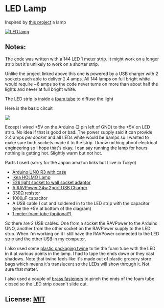 # LED Lamp

Inspired by [this project](http://www.eerkmans.nl/pacman-lamp-with-arduino/) a lamp

[![LED lamp](http://img.youtube.com/vi/5vNteZiAiWw/0.jpg)](http://www.youtube.com/watch?v=5vNteZiAiWw "LED Lamp")

## Notes:

The code was written with a 144 LED 1 meter strip. It might work on a longer strip but it's unlikely to work on a shorter strip.

Unlike the project linked above this one is powered by a USB charger with 2 sockets each able to deliver 2.4 amps. All 144 lamps
on full bright white would require ~6 amps so the code never turns on more than about half the lights and never at full bright white.

The LED strip is inside a [foam tube](https://www.google.com/search?q=foam+tube+white) to diffuse the light

Here is the basic circuit

![](https://cdn-learn.adafruit.com/assets/assets/000/030/892/original/leds_Wiring-Diagram.png)

Except I wired +5V on the Arduino (2 pin left of GND) to the +5V on LED strip. No idea if that is good or bad. The power supply
said it can provide 2.4 amps *per socket* and all LEDs white would be 6amps so I wanted to make sure both sockets made it 
to the strip. I know nothing about electrical engineering so I hope that's okay. I can say running the lamp for hours
nothing is getting hot. Slightly warm but not hot.

Parts I used (sorry for the Japan amazon links but I live in Tokyo)

* [Arduino UNO R3 with case](https://www.amazon.co.jp/gp/product/B0756D3R7K/ref=ppx_yo_dt_b_asin_title_o02_s00?ie=UTF8&psc=1)
* [Ikea HOLMÖ Lamp](https://www.ikea.com/us/en/p/holmoe-floor-lamp-with-led-bulb-white-70394126/)
* [E26 light socket to wall socket adaptor](https://www.amazon.com/Comyan-Polarized-Splitter-Standard-Install/dp/B07SQ511XT/ref=sr_1_34?)
* [A RAVPower 24w 2port USB Charger](https://www.amazon.co.jp/gp/product/B075L2LBD6/ref=ppx_yo_dt_b_asin_title_o02_s02?ie=UTF8&psc=1)
* 330Ω resistor
* 1000µF capacitor
* A USB cable I cut and soldered in to the LED strip with the capacitor (see the +5V at bottom of the diagram)
* [1 meter foam tube (optional?)](https://www.google.com/search?q=foam+tube+white) 

So there are 2 USB cables. One from a socket the RAVPower to the Arduino UNO, another from the other socket on the RAVPower supply
to the LED strip. When I'm working on it I still have the RAVPower connected to the LED strip and the other USB in my computer.

I also used some [plastic packaging twine](https://www.daisojapan.com/p-29797-paper-twine-white-26247-ft-10pks.aspx) to tie the
foam tube with the LED in it at various points in the lamp. I had to tape the ends down or they cast shadows. Note that twine
feels like it's made out of plastic grocery store bags which means it's translucent so the LEDs will show through it. Not sure that matter.

I also used a couple of [brass fasteners](https://www.amazon.com/ACCO-Brass-Paper-Fasteners-Plated/dp/B002YK4IHA/ref=sr_1_3) to pinch the ends of the foam tube closed so the LED strip doesn't slide out.

## License: [MIT](LICENSE.md)

